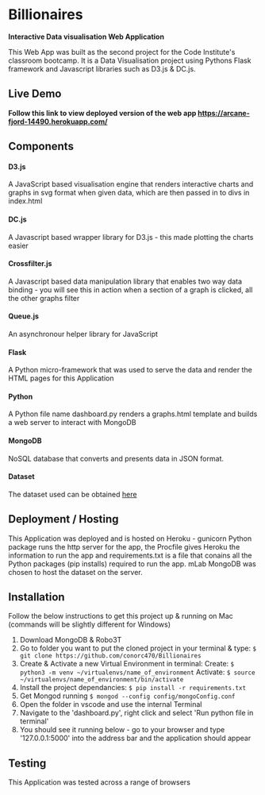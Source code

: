 # Billionaires
**Interactive Data visualisation Web Application**

This Web App was built as the second project for the Code Institute's classroom bootcamp. 
It is a Data Visualisation project using Pythons Flask framework and Javascript libraries
such as D3.js & DC.js.


## Live Demo

**Follow this link to view deployed version of the web app https://arcane-fjord-14490.herokuapp.com/**


## Components

#### D3.js
A JavaScript based visualisation engine that renders interactive charts 
and graphs in svg format when given data, which are then passed in to divs in index.html

#### DC.js
A Javascript based wrapper library for D3.js - this made plotting the charts easier

#### Crossfilter.js
A Javascript based data manipulation library that enables two way data binding - 
you will see this in action when a section of a graph is clicked, all the other graphs filter

#### Queue.js
An asynchronour helper library for JavaScript

#### Flask
A Python micro-framework that was used to serve the data and render the HTML pages for this Application

#### Python
A Python file name dashboard.py renders a graphs.html template and builds a web server to interact with MongoDB

#### MongoDB
NoSQL database that converts and presents data in JSON format. 

#### Dataset
The dataset used can be obtained [here](https://think.cs.vt.edu/corgis/csv/billionaires/billionaires.html)


## Deployment / Hosting

This Application was deployed and is hosted on Heroku - gunicorn Python package runs the http server for the app, 
the Procfile gives Heroku the information to run the app and requirements.txt is a file that conains all the Python 
packages (pip installs) required to run the app. mLab MongoDB was chosen to host the dataset on the server.


## Installation

Follow the below instructions to get this project up & running on Mac (commands will be slightly different for Windows)

1. Download MongoDB & Robo3T
2. Go to folder you want to put the cloned project in your terminal & type:
    `$ git clone https://github.com/conorc470/Billionaires`
3. Create & Activate a new Virtual Environment in terminal:
    Create: `$ python3 -m venv ~/virtualenvs/name_of_environment`
    Activate: `$ source ~/virtualenvs/name_of_environment/bin/activate`
4. Install the project dependancies:
    `$ pip install -r requirements.txt`
5. Get Mongod running
    `$ mongod --config config/mongoConfig.conf`
6. Open the folder in vscode and use the internal Terminal 
7. Navigate to the 'dashboard.py', right click and select 'Run python file in terminal'
8. You should see it running below - go to your browser and type '127.0.0.1:5000' into the address bar and the application should appear


## Testing
This Application was tested across a range of browsers






